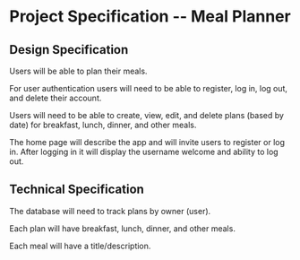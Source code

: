 # Project Specification -- Meal Planner

## Design Specification

Users will be able to plan their meals.

For user authentication users will need to be able to register, log in, log out, and
delete their account.

Users will need to be able to create, view, edit, and delete plans (based by date)
for breakfast, lunch, dinner, and other meals.

The home page will describe the app and will invite users to register or log in. After
logging in it will display the username welcome and ability to log out.

## Technical Specification

The database will need to track plans by owner (user).

Each plan will have breakfast, lunch, dinner, and other meals.

Each meal will have a title/description.
